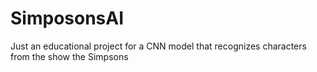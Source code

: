 # SimposonsAI
Just an educational project for a CNN model that recognizes characters from the show the Simpsons

